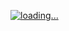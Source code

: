 [![loading...](https://user-images.githubusercontent.com/79541546/198481712-cbb149fa-cf6d-4b3e-a67f-2f6af46c0583.png)](https://colossalchicken.adless.games)
